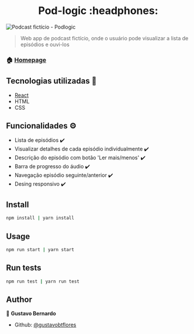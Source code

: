 <h1 align="center">Pod-logic :headphones:</h1>
<p>
</p>

<img alt="Podcast fictício - Podlogic" src="https://i.imgur.com/4MzfEXN.png" />

> Web app de podcast fictício, onde o usuário pode visualizar a lista de episódios e ouvi-los

### 🏠 [Homepage](https://pod-logic.vercel.app/)

## Tecnologias utilizadas :rocket:

- <a href="https://reactjs.org/" target="_blank">React</a>
- HTML
- CSS

## Funcionalidades :gear:

- Lista de episódios :heavy_check_mark:
- Visualizar detalhes de cada episódio individualmente :heavy_check_mark:
- Descrição do episódio com botão 'Ler mais/menos' :heavy_check_mark:
- Barra de progresso do áudio :heavy_check_mark:
- Navegação episódio seguinte/anterior :heavy_check_mark:
- Desing responsivo :heavy_check_mark:

## Install

```sh
npm install | yarn install
```

## Usage

```sh
npm run start | yarn start
```

## Run tests

```sh
npm run test | yarn run test
```

## Author

👤 **Gustavo Bernardo**

- Github: [@gustavobtflores](https://github.com/gustavobtflores)
